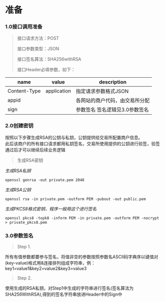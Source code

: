 # 准备
### 1.0接口调用准备
> 接口请求方法：POST  
>
> 接口参数类型：JSON  
>
> 接口签名算法：SHA256withRSA  
>
> 接口Header必填参数，如下：  

| name         | value       | description                          |
| ------------ | ----------- | ------------------------------------ |
| Content-Type | application | 指定请求参数格式JSON                    |
| appid        |             | 各网站的商户代码，由交易所分配            |
| sign         |             | 参数签名  签名逻辑见3.0参数签名          |

### 2.0创建密钥
按照以下步骤生成RSA的公钥与私钥，公钥提供给交易所配置商户信息。   
此后该商户的所有接口请求都用私钥签名，交易所使用提供的公钥进行验签，验签通过后才可以继续后续业务逻辑  
> 生成RSA密钥  

*生成RSA私钥*  
```shell
openssl genrsa -out private.pem 2048
```
*生成RSA公钥*  
```shell
openssl rsa -in private.pem -outform PEM -pubout -out public.pem
```
*生成PKCS8格式密钥，程序一般用这个进行签名*  
```shell
openssl pkcs8 -topk8 -inform PEM -in private.pem -outform PEM -nocrypt > private_pkcs8.pem
```
### 3.0参数签名
> Step 1.    

所有有值参数都要参与签名，将值非空的参数按照参数名ASCII码字典序以键值对(key-value)格式用&连接排列组成字符串，例：key1=value1&key2=value2&key3=value3  
> Step 2.    

使用生成的RSA私钥，对Step1中生成的字符串进行签名(签名算法为SHA256WithRSA),得到的签名字符串放进Header中的Sign中